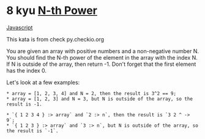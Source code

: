 # 8 kyu [N-th Power](https://www.codewars.com/kata/57d814e4950d8489720008db)

<!-- START LANGUAGE_LINKS -->

[Javascript](./javascript.js)

<!-- END LANGUAGE_LINKS -->

This kata is from check py.checkio.org

You are given an array with positive numbers and a non-negative number N. You should find the N-th power of the element in the array with the index N. If N is outside of the array, then return -1. Don't forget that the first element has the index 0.

Let's look at a few examples:

~~~if-not:factor
* array = [1, 2, 3, 4] and N = 2, then the result is 3^2 == 9;
* array = [1, 2, 3] and N = 3, but N is outside of the array, so the result is -1.
~~~

~~~if:factor
* `{ 1 2 3 4 } :> array` and `2 :> n`, then the result is `3 2 ^ -> 9`;
* `{ 1 2 3 } :> array` and `3 :> n`, but N is outside of the array, so the result is `-1`.
~~~